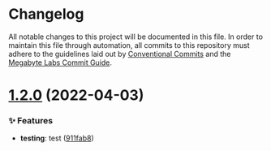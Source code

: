 # Changelog

All notable changes to this project will be documented in this file. In order to maintain this file through automation, all commits to this repository must adhere to the guidelines laid out by [Conventional Commits](https://conventionalcommits.org) and the [Megabyte Labs Commit Guide](https://megabyte.space/docs/contributing/commits).

# [1.2.0](https://gitlab.com/megabyte-labs/ansible-roles/androidstudio/compare/v1.1.14...v1.2.0) (2022-04-03)


### ✨ Features

* **testing**: test ([911fab8](https://gitlab.com/megabyte-labs/ansible-roles/androidstudio/commit/911fab8))
